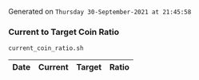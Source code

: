 Generated on `Thursday 30-September-2021 at 21:45:58`

### Current to Target Coin Ratio
`current_coin_ratio.sh`

Date|Current|Target|Ratio
---|---|---|---
